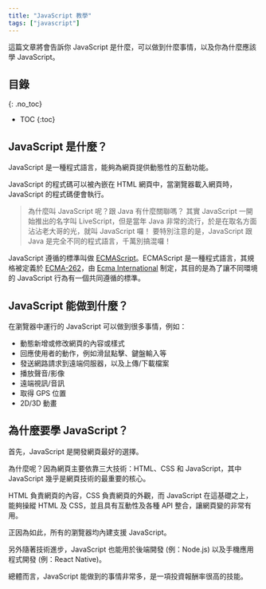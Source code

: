 ```yaml
---
title: "JavaScript 教學"
tags: ["javascript"]
---
```


這篇文章將會告訴你 JavaScript 是什麼，可以做到什麼事情，以及你為什麼應該學 JavaScript。

## 目錄
{: .no_toc}

- TOC
{:toc}

## JavaScript 是什麼？

JavaScript 是一種程式語言，能夠為網頁提供動態性的互動功能。

JavaScript 的程式碼可以被內嵌在 HTML 網頁中，當瀏覽器載入網頁時，JavaScript 的程式碼便會執行。

> 為什麼叫 JavaScript 呢？跟 Java 有什麼關聯嗎？
> 其實 JavaScript 一開始推出的名字叫 LiveScript，但是當年 Java 非常的流行，於是在取名方面沾沾老大哥的光，就叫 JavaScript 囉！
> 要特別注意的是，JavaScript 跟 Java 是完全不同的程式語言，千萬別搞混囉！

JavaScript 遵循的標準叫做 [ECMAScript](https://en.wikipedia.org/wiki/ECMAScript)。ECMAScript 是一種程式語言，其規格被定義於 [ECMA-262](https://www.ecma-international.org/publications/standards/Ecma-262.htm)，由 [Ecma International](https://en.wikipedia.org/wiki/Ecma_International) 制定，其目的是為了讓不同環境的 JavaScript 行為有一個共同遵循的標準。

## JavaScript 能做到什麼？

在瀏覽器中運行的 JavaScript 可以做到很多事情，例如：

* 動態新增或修改網頁的內容或樣式
* 回應使用者的動作，例如滑鼠點擊、鍵盤輸入等
* 發送網路請求到遠端伺服器，以及上傳/下載檔案
* 播放聲音/影像
* 遠端視訊/音訊
* 取得 GPS 位置
* 2D/3D 動畫

## 為什麼要學 JavaScript？

首先，JavaScript 是開發網頁最好的選擇。

為什麼呢？因為網頁主要依靠三大技術：HTML、CSS 和 JavaScript，其中 JavaScript 幾乎是網頁技術的最重要的核心。

HTML 負責網頁的內容，CSS 負責網頁的外觀，而 JavaScript 在這基礎之上，能夠操縱 HTML 及 CSS，並且具有互動性及各種 API 整合，讓網頁變的非常有用。

正因為如此，所有的瀏覽器均內建支援 JavaScript。

另外隨著技術進步，JavaScript 也能用於後端開發 (例：Node.js) 以及手機應用程式開發 (例：React Native)。

總體而言，JavaScript 能做到的事情非常多，是一項投資報酬率很高的技能。